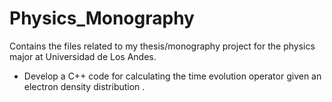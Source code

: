 # Physics_Monography
Contains the files related to my thesis/monography project for the physics major at Universidad de Los Andes.

+ Develop a C++ code for calculating the time evolution operator given an electron density distribution .
